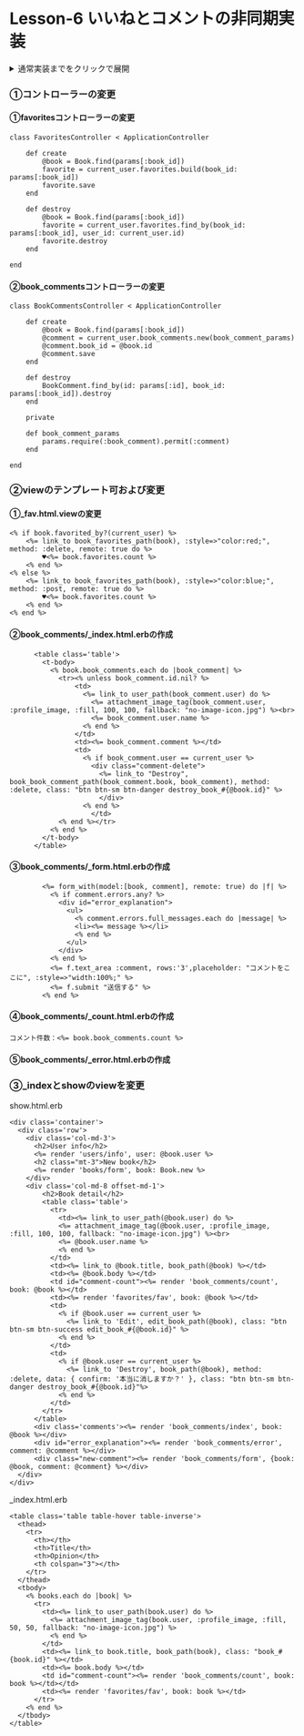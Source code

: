 # Lesson-6 いいねとコメントの非同期実装
<details>
<summary>通常実装までをクリックで展開</summary>

## コメント機能

### ①モデル作成
```
rails g model BookComment comment:text user_id:integer book_id:integer
```
### ②モデルの関連付けとバリデーション
#### user.rbとbook.rbに関連付け

```
has_many :book_comments, dependent: :destroy
```
#### book_comment.rbに関連付けとバリデーション
```
belongs_to :user
belongs_to :book
validates :comment, presence: true
```
### ③コメント用のコントローラーを作成
```
rails g controller BookComments
```
createとdestroyアクションを作成

### ④ルーティングの追記
```
resources :books
```
を以下に変更
```
  resources :books do
    resources :book_comments, only: [:create, :destroy]
  end
```  
### ⑤ビューの作成
#### ①showに配置する一覧とフォームのview
    
      <div class='comments'>
      <table class='table'>
        <t-body>
          <% @book.book_comments.each do |book_comment| %>
            <tr><% unless book_comment.id.nil? %>
                <td>
                  <%= link_to user_path(book_comment.user) do %>
                    <%= attachment_image_tag(book_comment.user, :profile_image, :fill, 100, 100, fallback: "no-image-icon.jpg") %><br>
                    <%= book_comment.user.name %>
                  <% end %>
                </td>
                <td><%= book_comment.comment %></td>
                <td>
                  <% if book_comment.user == current_user %>
                    <div class="comment-delete">
                      <%= link_to "Destroy", book_book_comment_path(book_comment.book, book_comment), method: :delete, class: "btn btn-sm btn-danger destroy_book_#{@book.id}" %>
                      </div>
                  <% end %>
                    </td>
            <% end %></tr>
          <% end %>
        </t-body>
      </table>
      </div>
      <div class="new-comment">
        <%= form_with(model:[@book, @comment], local: true) do |f| %>
          <% if @comment.errors.any? %>
            <div id="error_explanation">
              <ul>
                <% @comment.errors.full_messages.each do |message| %>
                <li><%= message %></li>
                <% end %>
              </ul>
            </div>
          <% end %>
          <%= f.text_area :comment, rows:'3',placeholder: "コメントをここに", :style=>"width:100%;" %>
          <%= f.submit "送信する" %>
        <% end %>
      </div>
    
#### ②indexに配置するカウントview
```
<td>コメント件数：<%= @book.book_comments.count %></td>
```
### ⑥コメントのインスタンス変数を記述
 books_controller.rbのshowに
 ```
 @comment = BookComment.new
 ```
 を追加
### ⑦コメントコントローラーアクションを記述
```
class BookCommentsController < ApplicationController
    
    def create
        book = Book.find(params[:book_id])
        comment = current_user.book_comments.new(book_comment_params)
        comment.book_id = book.id
        comment.save
        redirect_to book_path(book)
        もしくは redirect_to request.referer
    end
    
    def destroy
        BookComment.find_by(id: params[:id], book_id: params[:book_id]).destroy
        redirect_to book_path(params[:book_id])
        もしくは redirect_to request.referer
    end
    
    private

    def book_comment_params
        params.require(:book_comment).permit(:comment)
    end
    
end
```
## いいね機能
### ①ルーティングの追加
```
  resources :post_images, only: [:new, :create, :index, :show, :destroy] do
    resource :favorites, only: [:create, :destroy] 
  end
```
### ②モデル作成
```
rails g model Favorite user_id:integer book_id:integer
```
### ③アソシエーションの追加
#### ①bookモデルに追加
```
  has_many :favorites, dependent: :destroy
  def favorited_by?(user)
    favorites.where(user_id: user.id).exists?
  end
```
#### ②favoriteモデルに追加
```
  belongs_to :user
  belongs_to :book
```
### ④favoritesコントローラーを作成
```
rails g controller Favorites
```
### ⑤viewをテンプレートで作成
_fav.html.erb
```
<% if book.favorited_by?(current_user) %>
    <%= link_to book_favorites_path(book), :style=>"color:red;", method: :delete, remote: true do %>
        ♥<%= book.favorites.count %>
    <% end %>
<% else %>
    <%= link_to book_favorites_path(book), :style=>"color:blue;", method: :post, remote: true do %>
        ♥<%= book.favorites.count %>
    <% end %>
<% end %>
```
showだと
```
<%= render 'favorites/fav', book: @book %>
```
indexだと
```
<%= render 'favorites/fav', book: book %>
```
### ⑥favoriteコントローラーにアクションを記載
```
class FavoritesController < ApplicationController
  def create
    book = Book.find(params[:book_id])
    favorite = current_user.favorites.new(book_id: book.id)
    favorite.save
    redirect_to request.referer
  end

  def destroy
    book = Book.find(params[:book_id])
    favorite = current_user.favorites.find_by(book_id: book.id)
    favorite.destroy
    redirect_to request.referer
  end
end
```
</details>

### ①コントローラーの変更
#### ①favoritesコントローラーの変更
```
class FavoritesController < ApplicationController
    
    def create
        @book = Book.find(params[:book_id])
        favorite = current_user.favorites.build(book_id: params[:book_id])
        favorite.save
    end
    
    def destroy
        @book = Book.find(params[:book_id])
        favorite = current_user.favorites.find_by(book_id: params[:book_id], user_id: current_user.id)
        favorite.destroy
    end
    
end

```
#### ②book_commentsコントローラーの変更
```
class BookCommentsController < ApplicationController
    
    def create
        @book = Book.find(params[:book_id])
        @comment = current_user.book_comments.new(book_comment_params)
        @comment.book_id = @book.id
        @comment.save
    end
    
    def destroy
        BookComment.find_by(id: params[:id], book_id: params[:book_id]).destroy
    end
    
    private

    def book_comment_params
        params.require(:book_comment).permit(:comment)
    end
    
end
```
### ②viewのテンプレート可および変更
#### ①_fav.html.viewの変更
```
<% if book.favorited_by?(current_user) %>
    <%= link_to book_favorites_path(book), :style=>"color:red;", method: :delete, remote: true do %>
        ♥<%= book.favorites.count %>
    <% end %>
<% else %>
    <%= link_to book_favorites_path(book), :style=>"color:blue;", method: :post, remote: true do %>
        ♥<%= book.favorites.count %>
    <% end %>
<% end %>
```
#### ②book_comments/_index.html.erbの作成
```
      <table class='table'>
        <t-body>
          <% book.book_comments.each do |book_comment| %>
            <tr><% unless book_comment.id.nil? %>
                <td>
                  <%= link_to user_path(book_comment.user) do %>
                    <%= attachment_image_tag(book_comment.user, :profile_image, :fill, 100, 100, fallback: "no-image-icon.jpg") %><br>
                    <%= book_comment.user.name %>
                  <% end %>
                </td>
                <td><%= book_comment.comment %></td>
                <td>
                  <% if book_comment.user == current_user %>
                    <div class="comment-delete">
                      <%= link_to "Destroy", book_book_comment_path(book_comment.book, book_comment), method: :delete, class: "btn btn-sm btn-danger destroy_book_#{@book.id}" %>
                      </div>
                  <% end %>
                    </td>
            <% end %></tr>
          <% end %>
        </t-body>
      </table>
```
#### ③book_comments/_form.html.erbの作成
```
        <%= form_with(model:[book, comment], remote: true) do |f| %>
          <% if comment.errors.any? %>
            <div id="error_explanation">
              <ul>
                <% comment.errors.full_messages.each do |message| %>
                <li><%= message %></li>
                <% end %>
              </ul>
            </div>
          <% end %>
          <%= f.text_area :comment, rows:'3',placeholder: "コメントをここに", :style=>"width:100%;" %>
          <%= f.submit "送信する" %>
        <% end %>
```
#### ④book_comments/_count.html.erbの作成
```
コメント件数：<%= book.book_comments.count %>
```
#### ⑤book_comments/_error.html.erbの作成
### ③_indexとshowのviewを変更
show.html.erb
```
<div class='container'>
  <div class='row'>
    <div class='col-md-3'>
      <h2>User info</h2>
      <%= render 'users/info', user: @book.user %>
      <h2 class="mt-3">New book</h2>
      <%= render 'books/form', book: Book.new %>
    </div>
    <div class='col-md-8 offset-md-1'>
  		<h2>Book detail</h2>
  		<table class='table'>
  		  <tr>
  		    <td><%= link_to user_path(@book.user) do %>
            <%= attachment_image_tag(@book.user, :profile_image, :fill, 100, 100, fallback: "no-image-icon.jpg") %><br>
            <%= @book.user.name %>
            <% end %>
          </td>
          <td><%= link_to @book.title, book_path(@book) %></td>
          <td><%= @book.body %></td>
          <td id="comment-count"><%= render 'book_comments/count', book: @book %></td>
          <td><%= render 'favorites/fav', book: @book %></td>
          <td>
            <% if @book.user == current_user %>
              <%= link_to 'Edit', edit_book_path(@book), class: "btn btn-sm btn-success edit_book_#{@book.id}" %>
            <% end %>
          </td>
          <td>
            <% if @book.user == current_user %>
              <%= link_to 'Destroy', book_path(@book), method: :delete, data: { confirm: '本当に消しますか？' }, class: "btn btn-sm btn-danger destroy_book_#{@book.id}"%>
            <% end %>
          </td>
        </tr>
      </table>
      <div class='comments'><%= render 'book_comments/index', book: @book %></div>
      <div id="error_explanation"><%= render 'book_comments/error', comment: @comment %></div>
      <div class="new-comment"><%= render 'book_comments/form', {book: @book, comment: @comment} %></div>
  </div>
</div>
```
_index.html.erb
```
<table class='table table-hover table-inverse'>
  <thead>
    <tr>
      <th></th>
      <th>Title</th>
      <th>Opinion</th>
      <th colspan="3"></th>
    </tr>
  </thead>
  <tbody>
    <% books.each do |book| %>
      <tr>
        <td><%= link_to user_path(book.user) do %>
          <%= attachment_image_tag(book.user, :profile_image, :fill, 50, 50, fallback: "no-image-icon.jpg") %>
          <% end %>
        </td>
        <td><%= link_to book.title, book_path(book), class: "book_#{book.id}" %></td>
        <td><%= book.body %></td>
        <td id="comment-count"><%= render 'book_comments/count', book: book %></td></td>
        <td><%= render 'favorites/fav', book: book %></td>
      </tr>
    <% end %>
  </tbody>
</table>
```